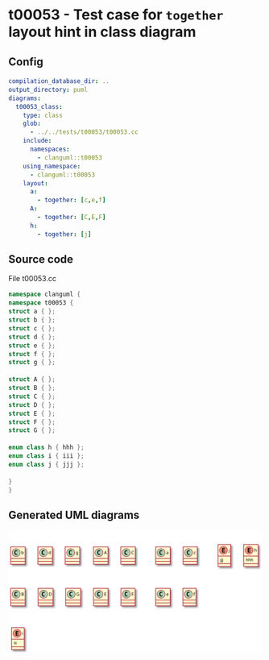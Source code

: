 # t00053 - Test case for `together` layout hint in class diagram
## Config
```yaml
compilation_database_dir: ..
output_directory: puml
diagrams:
  t00053_class:
    type: class
    glob:
      - ../../tests/t00053/t00053.cc
    include:
      namespaces:
        - clanguml::t00053
    using_namespace:
      - clanguml::t00053
    layout:
      a:
        - together: [c,e,f]
      A:
        - together: [C,E,F]
      h:
        - together: [j]

```
## Source code
File t00053.cc
```cpp
namespace clanguml {
namespace t00053 {
struct a { };
struct b { };
struct c { };
struct d { };
struct e { };
struct f { };
struct g { };

struct A { };
struct B { };
struct C { };
struct D { };
struct E { };
struct F { };
struct G { };

enum class h { hhh };
enum class i { iii };
enum class j { jjj };

}
}
```
## Generated UML diagrams
![t00053_class](./t00053_class.svg "Test case for `together` layout hint in class diagram")
